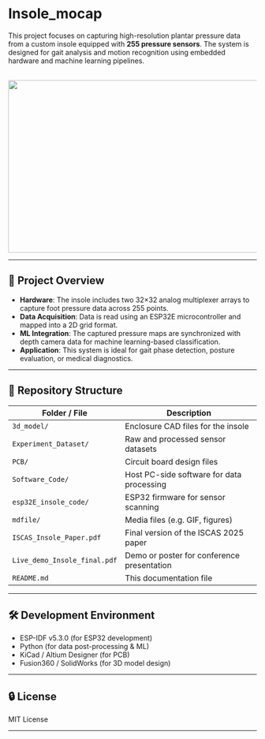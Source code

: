 # Insole_mocap

This project focuses on capturing high-resolution plantar pressure data from a custom insole equipped with **255 pressure sensors**. The system is designed for gait analysis and motion recognition using embedded hardware and machine learning pipelines.

<br/>

<img src="./mdfile/Insole_movie.gif" width="600" height="350"/>

---

## 🧠 Project Overview

- **Hardware**: The insole includes two 32×32 analog multiplexer arrays to capture foot pressure data across 255 points.
- **Data Acquisition**: Data is read using an ESP32E microcontroller and mapped into a 2D grid format.
- **ML Integration**: The captured pressure maps are synchronized with depth camera data for machine learning-based classification.
- **Application**: This system is ideal for gait phase detection, posture evaluation, or medical diagnostics.

---

## 📁 Repository Structure

| Folder / File              | Description                                  |
|----------------------------|----------------------------------------------|
| `3d_model/`                | Enclosure CAD files for the insole           |
| `Experiment_Dataset/`      | Raw and processed sensor datasets            |
| `PCB/`                     | Circuit board design files                   |
| `Software_Code/`           | Host PC-side software for data processing    |
| `esp32E_insole_code/`      | ESP32 firmware for sensor scanning           |
| `mdfile/`                  | Media files (e.g. GIF, figures)              |
| `ISCAS_Insole_Paper.pdf`   | Final version of the ISCAS 2025 paper        |
| `Live_demo_Insole_final.pdf`| Demo or poster for conference presentation  |
| `README.md`                | This documentation file                      |

---

## 🛠️ Development Environment

- ESP-IDF v5.3.0 (for ESP32 development)
- Python (for data post-processing & ML)
- KiCad / Altium Designer (for PCB)
- Fusion360 / SolidWorks (for 3D model design)

---

## 🔒 License

MIT License 

---


